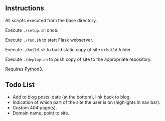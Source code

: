 ## Instructions
All scripts executed from the base directory.

Execute `./setup.sh` once.

Execute `./run.sh` to start Flask webserver.

Execute `./build.sh` to build static copy of site in `build` folder.

Execute `./deploy.sh` to push copy of site to the appropriate repository.

Requires Python3.

## Todo List
* Add to blog posts: date (at the bottom), link back to blog.
* Indication of which part of the site the user is on (highlights in nav bar).
* Custom 404 page(s).
* Domain name, point to site.
